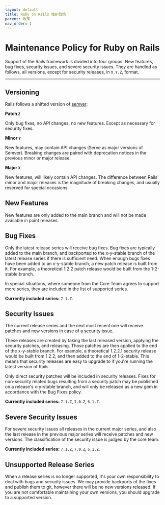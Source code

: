 ```yaml
---
layout: default
title: Ruby on Rails 维护政策
parent: 政策
nav_order: 1
---
```


Maintenance Policy for Ruby on Rails
====================================

Support of the Rails framework is divided into four groups: New features, bug
fixes, security issues, and severe security issues. They are handled as
follows, all versions, except for security releases, in `X.Y.Z`, format.

--------------------------------------------------------------------------------

Versioning 
------------

Rails follows a shifted version of [semver](https://semver.org/):

**Patch `Z`**

Only bug fixes, no API changes, no new features.
Except as necessary for security fixes.

**Minor `Y`**

New features, may contain API changes (Serve as major versions of Semver).
Breaking changes are paired with deprecation notices in the previous minor
or major release.

**Major `X`**

New features, will likely contain API changes. The difference between Rails'
minor and major releases is the magnitude of breaking changes, and usually
reserved for special occasions.

New Features
------------

New features are only added to the main branch and will not be made available
in point releases.

Bug Fixes
---------

Only the latest release series will receive bug fixes. Bug fixes are typically
added to the main branch, and backported to the x-y-stable branch of the latest
release series if there is sufficient need. When enough bugs fixes have been added
to an x-y-stable branch, a new patch release is built from it. For example, a
theoretical 1.2.2 patch release would be built from the 1-2-stable branch.

In special situations, where someone from the Core Team agrees to support more series,
they are included in the list of supported series.

**Currently included series:** `7.1.Z`.

Security Issues
---------------

The current release series and the next most recent one will receive patches
and new versions in case of a security issue.

These releases are created by taking the last released version, applying the
security patches, and releasing. Those patches are then applied to the end of
the x-y-stable branch. For example, a theoretical 1.2.2.1 security release would
be built from 1.2.2, and then added to the end of 1-2-stable. This means that
security releases are easy to upgrade to if you're running the latest version
of Rails.

Only direct security patches will be included in security releases. Fixes for
non-security related bugs resulting from a security patch may be published on a
release's x-y-stable branch, and will only be released as a new gem in
accordance with the Bug Fixes policy.

**Currently included series:** `7.1.Z`, `7.0.Z`, `6.1.Z`.

Severe Security Issues
----------------------

For severe security issues all releases in the current major series, and also the
last release in the previous major series will receive patches and new versions. The
classification of the security issue is judged by the core team.

**Currently included series:** `7.1.Z`, `7.0.Z`, `6.1.Z`.

Unsupported Release Series
--------------------------

When a release series is no longer supported, it's your own responsibility to
deal with bugs and security issues. We may provide backports of the fixes and
publish them to git, however there will be no new versions released. If you are
not comfortable maintaining your own versions, you should upgrade to a
supported version.
